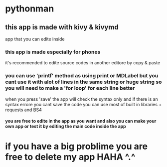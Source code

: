 # pythonman
## this app is made with kivy & kivymd
app that you can edite inside 
### this app is made especially for phones
it's recommended to edite source codes in another editore by copy & paste
### you can use 'printf' method as using print or MDLabel but you cant use it with alot of lines in the same string or huge string so you will need to make a 'for loop' for each line better

when you press 'save' the app will check the syntax only and if there is an syntax errore you cant save the code
you can use most of built in libraries + requests and BS4
#### you are free to edite in the app as you want and also you can make your own app or test it by editing the main code inside the app
# if you have a big problime you are free to delete my app HAHA ^.^
